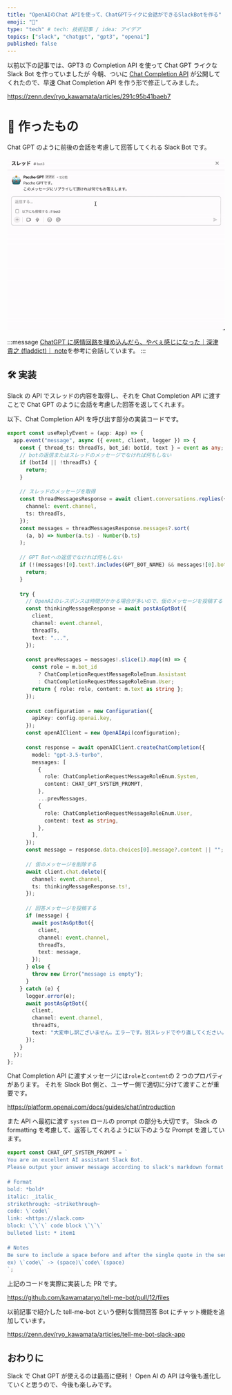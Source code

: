 ```yaml
---
title: "OpenAIのChat APIを使って、ChatGPTライクに会話ができるSlackBotを作る"
emoji: "🤖"
type: "tech" # tech: 技術記事 / idea: アイデア
topics: ["slack", "chatgpt", "gpt3", "openai"]
published: false
---
```


以前以下の記事では、GPT3 の Completion API を使って Chat GPT ライクな Slack Bot を作っていましたが
今朝、ついに [Chat Completion API](https://platform.openai.com/docs/guides/chat) が公開してくれたので、早速 Chat Completion API を作う形で修正してみました。

https://zenn.dev/ryo_kawamata/articles/291c95b41baeb7

# 🤖 作ったもの

Chat GPT のように前後の会話を考慮して回答してくれる Slack Bot です。

![](/images/56ea2484320def/sample.gif)

:::message
[ChatGPT に感情回路を埋め込んだら、やべぇ感じになった｜深津 貴之 (fladdict)｜ note](https://note.com/fladdict/n/n5043e6e61ce3)を参考に会話しています。
:::

## 🛠️ 実装

Slack の API でスレッドの内容を取得し、それを Chat Completion API に渡すことで Chat GPT のように会話を考慮した回答を返してくれます。

以下、Chat Completion API を呼び出す部分の実装コードです。

```ts
export const useReplyEvent = (app: App) => {
  app.event("message", async ({ event, client, logger }) => {
    const { thread_ts: threadTs, bot_id: botId, text } = event as any;
    // botの返信またはスレッドのメッセージでなければ何もしない
    if (botId || !threadTs) {
      return;
    }

    // スレッドのメッセージを取得
    const threadMessagesResponse = await client.conversations.replies({
      channel: event.channel,
      ts: threadTs,
    });
    const messages = threadMessagesResponse.messages?.sort(
      (a, b) => Number(a.ts) - Number(b.ts)
    );

    // GPT Botへの返信でなければ何もしない
    if (!(messages![0].text?.includes(GPT_BOT_NAME) && messages![0].bot_id)) {
      return;
    }

    try {
      // OpenAIのレスポンスは時間がかかる場合が多いので、仮のメッセージを投稿する
      const thinkingMessageResponse = await postAsGptBot({
        client,
        channel: event.channel,
        threadTs,
        text: "...",
      });

      const prevMessages = messages!.slice(1).map((m) => {
        const role = m.bot_id
          ? ChatCompletionRequestMessageRoleEnum.Assistant
          : ChatCompletionRequestMessageRoleEnum.User;
        return { role: role, content: m.text as string };
      });

      const configuration = new Configuration({
        apiKey: config.openai.key,
      });
      const openAIClient = new OpenAIApi(configuration);

      const response = await openAIClient.createChatCompletion({
        model: "gpt-3.5-turbo",
        messages: [
          {
            role: ChatCompletionRequestMessageRoleEnum.System,
            content: CHAT_GPT_SYSTEM_PROMPT,
          },
          ...prevMessages,
          {
            role: ChatCompletionRequestMessageRoleEnum.User,
            content: text as string,
          },
        ],
      });
      const message = response.data.choices[0].message?.content || "";

      // 仮のメッセージを削除する
      await client.chat.delete({
        channel: event.channel,
        ts: thinkingMessageResponse.ts!,
      });

      // 回答メッセージを投稿する
      if (message) {
        await postAsGptBot({
          client,
          channel: event.channel,
          threadTs,
          text: message,
        });
      } else {
        throw new Error("message is empty");
      }
    } catch (e) {
      logger.error(e);
      await postAsGptBot({
        client,
        channel: event.channel,
        threadTs,
        text: "大変申し訳ございません。エラーです。別スレッドでやり直してください。",
      });
    }
  });
};
```

Chat Completion API に渡すメッセージには`role`と`content`の 2 つのプロパティがあります。
それを Slack Bot 側と、ユーザー側で適切に分けて渡すことが重要です。

https://platform.openai.com/docs/guides/chat/introduction

また API へ最初に渡す `system` ロールの prompt の部分も大切です。
Slack の formatting を考慮して、返答してくれるように以下のような Prompt を渡しています。

```ts
export const CHAT_GPT_SYSTEM_PROMPT = `
You are an excellent AI assistant Slack Bot.
Please output your answer message according to slack's markdown format as follows.

# Format
bold: *bold*
italic: _italic_
strikethrough: ~strikethrough~
code: \`code\`
link: <https://slack.com>
block: \`\`\` code block \`\`\`
bulleted list: * item1

# Notes
Be sure to include a space before and after the single quote in the sentence
ex) \`code\` -> (space)\`code\`(space)
`;
```

上記のコードを実際に実装した PR です。

https://github.com/kawamataryo/tell-me-bot/pull/12/files

以前記事で紹介した tell-me-bot という便利な質問回答 Bot にチャット機能を追加しています。

https://zenn.dev/ryo_kawamata/articles/tell-me-bot-slack-app

## おわりに

Slack で Chat GPT が使えるのは最高に便利！
Open AI の API は今後も進化していくと思うので、今後も楽しみです。
